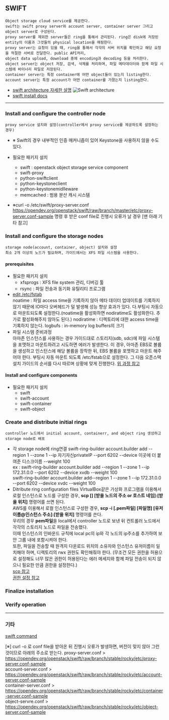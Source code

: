 ## SWIFT
```
Object storage cloud service를 제공한다.
swift는 swift proxy server와 account server, container server 그리고 object server로 구성된다.  
proxy server를 제외한 server들은 ring을 통해서 관리된다. ring은 disk에 저장된 entity의 이름과 그것들의 physical location을 매핑한다.
proxy server는 요청이 있을 때, ring을 통해서 각각의 서버 위치를 확인하고 해당 요청을 적절한 서버로 전달한다. public API처리,  
object data upload, download 중에 encoding과 decoding 등을 처리한다.
object server는 object 저장, 검색, 삭제를 처리하며, 파일 메타데이터와 함께 파일 시스템에 바이너리 파일로 저장된다.
container server는 특정 container에 어떤 object들이 있는지 listing한다.
account server는 특정 account가 어떤 container를 가졌는지 listing한다.
```
* [swift architecture 자세한 설명](https://docs.openstack.org/swift/latest/overview_architecture.html)
![Swift architecture](https://image.slidesharecdn.com/swift-140701223711-phpapp02/95/openstack-swift-overview-6-638.jpg?cb=1404254496)
* [swift install docs](https://docs.openstack.org/swift/latest/install/)

---
### Install and configure the controller node
```
proxy service 설치와 설정(controller에서 proxy service를 제공하도록 설정하는 경우)
```
- ※ Swift의 경우 내부적인 인증 매커니즘이 있어 Keystone을 사용하지 않을 수도 있다.
- 필요한 패키지 설치
  - swift : openstack object storage service component
  - swift-proxy
  - python-swiftclient
  - python-keystoneclient
  - python-keystonemidlleware
  - memcached : 범용 분산 캐시 시스템  
  
- ※curl -o /etc/swift/proxy-server.conf https://opendev.org/openstack/swift/raw/branch/master/etc/proxy-server.conf-sample 명령 후 받은 conf file로 진행시 오류가 날 경우 [맨 아래 기타 참고]

### Install and configure the storage nodes
```
storage node(account, container, object) 설치와 설정
최소 2개 이상의 노드가 필요하며, 가이드에서는 XFS 파일 시스템을 사용한다.
```
#### prerequisites
- 필요한 패키지 설치
  - xfsprogs : XFS file system 관리, 디버깅 툴
  - rsync : 파일 전송과 동기화 유틸리티 프로그램
- [edit /etc/fstab](https://movenpick.tistory.com/34)  
noatime : 파일 access time을 기록하지 않아 메타 데이터 업데이트를 기록하지 않기 때문에 IO마다 오버헤드가 덜 발생해 성능 향상 효과가 있다.
다.부팅시 자동으로 마운트되도록 설정한다.(noatime을 활성화하면 nodiratime도 활성화한다. 추가로 활성화해주지 않아도 된다.)
nodiratime : 디렉토리에 대한 access time을 기록하지 않는다.
logbufs : in-memory log buffers의 크기
- 파일 시스템 준비과정  
아마존 인스턴스를 사용하는 경우 가이드대로 스토리지(sdb, sdc)에 파일 시스템을 포맷하고 마운트하려고 시도하면 에러가 발생한다.
이 경우, 아마존 EBS로 볼륨을 생성하고 인스턴스에 해당 볼륨을 장착한 뒤, EBS 볼륨을 포맷하고 마운트 해주어야 한다.
부팅시 자동 마운트 되도록 /etc/fstab으로 설정한다.
그 다음 오픈스택 설치 가이드의 순서를 다시 따르며 상황에 맞게 진행한다. 
  [위 과정 참고](http://pyrasis.com/book/TheArtOfAmazonWebServices/Chapter04/05/01)  
#### Install and configure components
- 필요한 패키지 설치
  - swift
  - swift-account
  - swift-container
  - swift-object

### Create and distribute initial rings
```
controller 노드에서 initial account, containerr, and object ring 생성하고 storage node로 배포
```
- 각 storage node에 ring연결
swift-ring-builder account.builder add --region 1 --zone 1 --ip 자기자신privateIP --port 6202 --device 이곳에 더 붙여준 디스크이름 --weight 100  
  ex : 
   swift-ring-builder account.builder add --region 1 --zone 1 --ip 172.31.0.0 --port 6202 --device xvdb --weight 100  
   swift-ring-builder account.builder add--region 1 --zone 1 --ip 172.31.0.0 --port 6202 --device xvdc --weight 100
- Ditribute ring configuration files
VirtualBox같은 가상화 프로그램을 이용해서 로컬 인스턴스로 노드를 구성한 경우, **scp [] [받을 노드의 주소 or 호스트 네임]:[받을 위치]** 명령어를 쓰면 된다.  
AWS를 이용해서 로컬 인스턴스로 구성한 경우, **scp -i [.pem파일] [파일명] [유저이름@인스턴스 주소]:[받을 위치]** 명령어를 쓴다.  
우리의 경우 **pem파일**을 local에서 controller 노드로 보낸 뒤 컨트롤러 노드에서 각각의 스토리지 노드로 파일을 전송했다.  
이때 인스턴스의 인바운드 규칙에 local pc의 ip와 각 노드의 ip주소를 추가하여 보안 그룹 내에 포함시켜야 한다.  
또한, 파일을 전송할 때 원격지 다운로드 위치의 소유자와 인스턴스 유저이름이 일치해야 하며, 디렉토리의 rwx 권한도 확인해줘야 한다.
(무조건 모든 권한을 허용으로 설정해도 너무 많은 권한이 허용된다는 에러 메세지와 함께 파일 전송이 되지 않으니 필요한 만큼 권한을 설정한다.)  
[scp 참고](https://stackoverflow.com/questions/11388014/using-scp-to-copy-a-file-to-amazon-ec2-instance)  
[권한 설정 참고](https://conory.com/blog/19194)

### Finalize installation
### Verify operation
---
### 기타 
[swift command](https://docs.openstack.org/ocata/cli-reference/swift.html)

[※] curl -o 로 conf file을 받아온 뒤 진행시 오류가 발생하면, 버전이 맞지 않아 그런 것이므로 아래의 주소로 받는다. 
proxy-server.conf > https://opendev.org/openstack/swift/raw/branch/stable/rocky/etc/proxy-server.conf-sample  
account-server.conf > https://opendev.org/openstack/swift/raw/branch/stable/rocky/etc/account-server.conf-sample  
container-server.conf > https://opendev.org/openstack/swift/raw/branch/stable/rocky/etc/container-server.conf-sample  
object-servre.conf > https://opendev.org/openstack/swift/raw/branch/stable/rocky/etc/object-server.conf-sample  

